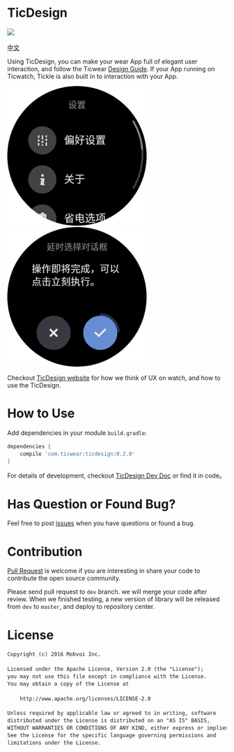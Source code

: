 # TicDesign

[![](https://api.bintray.com/packages/ticwear/maven/ticdesign/images/download.svg)](https://jcenter.bintray.com/com/ticwear/ticdesign/0.2.0/)

[中文](ReadMe-zh.md)

Using TicDesign, you can make your wear App full of elegant user interaction, and follow the Ticwear [Design Guide][ticwear-design]. If your App running on Ticwatch, Tickle is also built in to interaction with your App.

<img src="art/settings.png" width="320">
<img src="art/delay-confirm-dialog.png" width="320">

Checkout [TicDesign website][ticdesign-site] for how we think of UX on watch, and how to use the TicDesign.

# How to Use

Add dependencies in your module `build.gradle`:

``` gradle
dependencies {
    compile 'com.ticwear:ticdesign:0.2.0'
}
```

For details of development, checkout [TicDesign Dev Doc][ticdesign-develop] or find it in code。

# Has Question or Found Bug?

Feel free to post [issues][ticdesign-issues] when you have questions or found a bug.

# Contribution

[Pull Request][ticdesign-pr] is welcome if you are interesting in share your code to contribute the open source community.

Please send pull request to `dev` branch. we will merge your code after review. When we finished testing, a new version of library will be released from `dev` to `master`, and deploy to repository center.

# License

``` txt
Copyright (c) 2016 Mobvoi Inc.

Licensed under the Apache License, Version 2.0 (the "License");
you may not use this file except in compliance with the License.
You may obtain a copy of the License at

    http://www.apache.org/licenses/LICENSE-2.0

Unless required by applicable law or agreed to in writing, software
distributed under the License is distributed on an "AS IS" BASIS,
WITHOUT WARRANTIES OR CONDITIONS OF ANY KIND, either express or implied.
See the License for the specific language governing permissions and
limitations under the License.
```

[ticwear-design]: http://developer.ticwear.com/doc/guideline
[ticdesign-site]: #
[ticdesign-develop]: doc/ReadMe.md
[ticdesign-issues]: https://github.com/mobvoi/TicDesign/issues
[ticdesign-pr]: https://github.com/mobvoi/TicDesign/pulls

